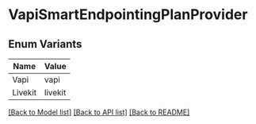 # VapiSmartEndpointingPlanProvider

## Enum Variants

| Name | Value |
|---- | -----|
| Vapi | vapi |
| Livekit | livekit |


[[Back to Model list]](../README.md#documentation-for-models) [[Back to API list]](../README.md#documentation-for-api-endpoints) [[Back to README]](../README.md)


